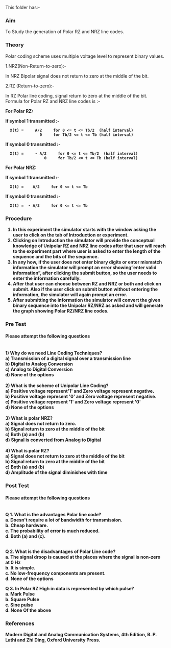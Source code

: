 This folder has:-<br> 
### Aim<br>
To Study the generation of Polar RZ and NRZ line codes.
### Theory<br>
Polar coding scheme uses multiple voltage level to represent binary values.

1.NRZ(Non-Return-to-zero):-<br>

  In NRZ Bipolar signal does not return to zero at the middle of the bit.

2.RZ (Return-to-zero):-<br>

  In RZ Polar line coding, signal return to zero at the middle of the bit.<br>
  Formula for Polar RZ and NRZ line codes is :- 

<b> For Polar RZ: <b> 
      
If symbol 1 transmitted :-
      
      X(t) =     A/2     for 0 <= t <= Tb/2  (half interval) 
                   0     for Tb/2 <= t <= Tb (half interval) 
                          
  If symbol 0 transmitted :- <br>

      X(t) =     - A/2     for 0 <= t <= Tb/2  (half interval) 
                     0     for Tb/2 <= t <= Tb (half interval)  
      
<b> For Polar NRZ: <b> 
      
If symbol 1 transmitted :- 
      
      X(t) =    A/2     for 0 <= t <= Tb  
                                           
  If symbol 0 transmitted :-

      X(t) =  - A/2     for 0 <= t <= Tb 
### Procedure<br>
1. In this experiment the simulator starts with the window asking the user to click on the tab of Introduction or experiment.<br>
2. Clicking on Introduction the simulator will provide the conceptual knowledge of Unipolar RZ and NRZ line codes after that user will reach to the experiment part where user is asked to enter the length of the sequence and  the bits of the sequence.<br>
3. In any how, if the user does not enter binary digits or enter mismatch information the simulator will prompt an error showing”enter valid information”,  after clicking the submit button, so the user needs to enter the information carefully.<br>
4. After that user can choose between RZ and NRZ or both and click on submit. Also if the user click on submit button without entering the information, the simulator will again prompt an error.<br>
5. After submitting the information the simulator will convert the given binary sequence into the Unipolar RZ/NRZ as asked and will generate the graph showing Polar RZ/NRZ line codes.<br>

### Pre Test
#### Please attempt the following questions
<br>
1) Why do we need Line Coding Techniques?<br>
<b>a) Transmission of a digital signal over a transmission line<br></b>
b) Digital to Analog Conversion<br>
c) Analog to Digital Conversion<br>
d) None of the options<br>
<br>
2) What is the scheme of Unipolar Line Coding? <br>
a) Positive voltage represent'1' and Zero voltage represent negative.<br>
b) Positive voltage represent '0' and Zero voltage represent negative.<br>
<b>c) Positive voltage represent '1' and Zero voltage represent '0'<br></b>
d) None of the options<br>
<br>
3) What is polar NRZ? <br>
<b>a) Signal does not return to zero.<br></b>
b) Signal return to zero at the middle of the bit<br>
c) Both (a) and (b)<br>
d) Signal is converted from Analog to Digital<br>
<br>
4) What is polar RZ? <br>
a) Signal does not return to zero at the middle of the bit<br>
b) Signal return to zero at the middle of the bit<br>
<b>c) Both (a) and (b)<br></b>
d) Amplitude of the signal diminishes with time<br>

### Post Test<br>
#### Please attempt the following questions<br>
<br>
Q 1. What is the advantages Polar line code? <br>
<b>a. Doesn't require a lot of bandwidth for transmission.<br></b>
b. Cheap hardware.<br>
c. The probability of error is much reduced.<br>
d. Both (a) and (c).<br><br>

Q 2. What is the disadvantages of Polar Line code?<br>
a. The signal droop is caused at the places where the signal is non-zero at 0 Hz<br>
b. It is simple. <br>
c. No low-frequency components are present.<br></b>
<b>d. None of the options<br></b>

Q 3. In Polar RZ High in data is represented by which pulse?<br>
<b>a. Mark Pulse<br></b>
b. Square Pulse<br>
c. Sine pulse<br>
d. None Of the above<br>
### References<br>
Modern Digital and Analog Communication Systems, 4th Edition, B. P. Lathi and Zhi Ding, Oxford University Press.
